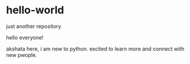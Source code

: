 # hello-world
just another repository

hello everyone!

akshata here, i am new to python. excited to learn more and connect with new pwople.

